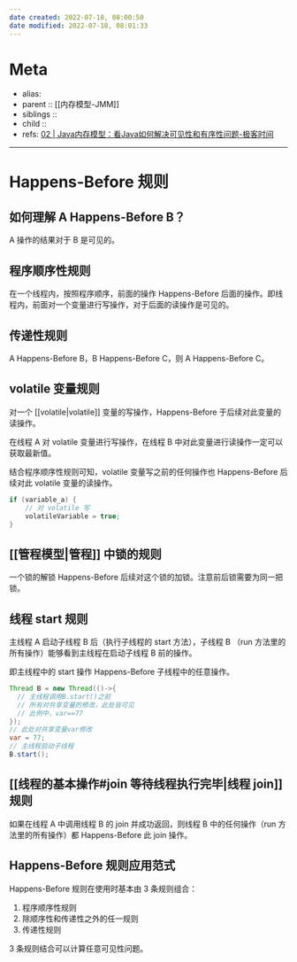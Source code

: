 ```yaml
---
date created: 2022-07-18, 08:00:50
date modified: 2022-07-18, 08:01:33
---
```


# Meta

- alias:
- parent :: [[内存模型-JMM]]
- siblings ::
- child ::
- refs: [02 | Java内存模型：看Java如何解决可见性和有序性问题-极客时间](https://time.geekbang.org/column/article/84017)

---

# Happens-Before 规则

## 如何理解 A Happens-Before B？

A 操作的结果对于 B 是可见的。

## 程序顺序性规则

在一个线程内，按照程序顺序，前面的操作 Happens-Before 后面的操作。即线程内，前面对一个变量进行写操作，对于后面的读操作是可见的。

## 传递性规则

A Happens-Before B，B Happens-Before C，则 A Happens-Before C。

## volatile 变量规则

对一个 [[volatile|volatile]] 变量的写操作，Happens-Before 于后续对此变量的读操作。

在线程 A 对 volatile 变量进行写操作，在线程 B 中对此变量进行读操作一定可以获取最新值。

结合程序顺序性规则可知，volatile 变量写之前的任何操作也 Happens-Before 后续对此 volatile 变量的读操作。

```java
if (variable_a) {
    // 对 volatile 写
    volatileVariable = true;
}
```

## [[管程模型|管程]] 中锁的规则

一个锁的解锁 Happens-Before 后续对这个锁的加锁。注意前后锁需要为同一把锁。

## 线程 start 规则

主线程 A 启动子线程 B 后（执行子线程的 start 方法），子线程 B （run 方法里的所有操作）能够看到主线程在启动子线程 B 前的操作。

即主线程中的 start 操作 Happens-Before 子线程中的任意操作。

```java
Thread B = new Thread(()->{
  // 主线程调用B.start()之前
  // 所有对共享变量的修改，此处皆可见
  // 此例中，var==77
});
// 此处对共享变量var修改
var = 77;
// 主线程启动子线程
B.start();
```

## [[线程的基本操作#join 等待线程执行完毕|线程 join]] 规则

如果在线程 A 中调用线程 B 的 join 并成功返回，则线程 B 中的任何操作（run 方法里的所有操作）都 Happens-Before 此 join 操作。

## Happens-Before 规则应用范式

Happens-Before 规则在使用时基本由 3 条规则组合：

1. 程序顺序性规则
2. 除顺序性和传递性之外的任一规则
3. 传递性规则

3 条规则结合可以计算任意可见性问题。
